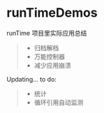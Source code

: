 # runTimeDemos
runTime 项目里实际应用总结

> - 归档解档
> - 万能控制器
> - 减少应用崩溃


Updating...
to do:
> - 统计
> - 循环引用自动监测
